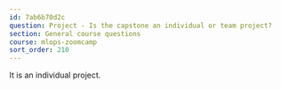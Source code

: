 ```yaml
---
id: 7ab6b70d2c
question: Project - Is the capstone an individual or team project?
section: General course questions
course: mlops-zoomcamp
sort_order: 210
---
```


It is an individual project.


